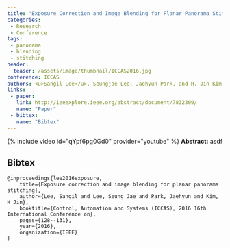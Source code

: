 ```yaml
---
title: "Exposure Correction and Image Blending for Planar Panorama Stitching"
categories:
 - Research
 - Conference
tags:
 - panorama
 - blending
 - stitching
header:
  teaser: /assets/image/thumbnail/ICCAS2016.jpg
conference: ICCAS
authors: <u>Sangil Lee</u>, Seungjae Lee, Jaehyun Park, and H. Jin Kim
links:
 - paper:
   link: http://ieeexplore.ieee.org/abstract/document/7832309/
   name: "Paper"
 - bibtex:
   name: "Bibtex"
---
```

{% include video id="qYpf6pg0Gd0" provider="youtube" %}
**Abstract:** asdf

## Bibtex <a id="bibtex"></a>
```
@inproceedings{lee2016exposure,
	title={Exposure correction and image blending for planar panorama stitching},
	author={Lee, Sangil and Lee, Seung Jae and Park, Jaehyun and Kim, H Jin},
	booktitle={Control, Automation and Systems (ICCAS), 2016 16th International Conference on},
	pages={128--131},
	year={2016},
	organization={IEEE}
}
```



